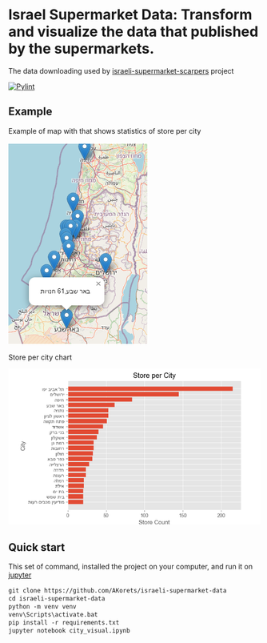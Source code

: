 Israel Supermarket Data: Transform and visualize the data that published by the supermarkets.
=======================================
The data downloading used by [israeli-supermarket-scarpers](https://github.com/erlichsefi/israeli-supermarket-scarpers/) project

[![Pylint](https://github.com/AKorets/israeli-supermarket-data/actions/workflows/pylint.yml/badge.svg)](https://github.com/AKorets/israeli-supermarket-data/actions/workflows/pylint.yml)

Example
-----------
Example of map with that shows statistics of store per city

![Store Per City Map](img/Map.png)

Store per city chart

![Store Per City chart](img/Store_per_city.png)

Quick start
-----------

This set of command, installed the project on your computer, and run it on [jupyter](https://jupyter.org/)

	git clone https://github.com/AKorets/israeli-supermarket-data
	cd israeli-supermarket-data
	python -m venv venv
	venv\Scripts\activate.bat
	pip install -r requirements.txt
	jupyter notebook city_visual.ipynb
